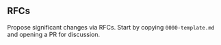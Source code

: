 ## RFCs

Propose significant changes via RFCs. Start by copying `0000-template.md` and opening a PR for discussion.


